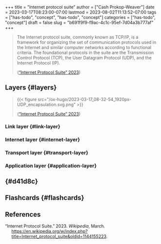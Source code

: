 +++
title = "Internet protocol suite"
author = ["Cash Prokop-Weaver"]
date = 2023-03-17T08:23:00-07:00
lastmod = 2023-08-02T11:13:52-07:00
tags = ["has-todo", "concept", "has-todo", "concept"]
categories = ["has-todo", "concept"]
draft = false
slug = "b691f9f9-f9ac-4c1c-95ef-7d04a3b777af"
+++

> The Internet protocol suite, commonly known as TCP/IP, is a framework for organizing the set of communication protocols used in the Internet and similar computer networks according to functional criteria. The foundational protocols in the suite are the Transmission Control Protocol (TCP), the User Datagram Protocol (UDP), and the Internet Protocol (IP).
>
> (<a href="#citeproc_bib_item_1">“Internet Protocol Suite” 2023</a>)


## Layers {#layers}

> {{< figure src="/ox-hugo/2023-03-17_08-32-54_1920px-UDP_encapsulation.svg.png" >}}
>
> (<a href="#citeproc_bib_item_1">“Internet Protocol Suite” 2023</a>)


### Link layer {#link-layer}


### Internet layer {#internet-layer}


### Transport layer {#transport-layer}


### Application layer {#application-layer}


##  {#d41d8c}


## Flashcards {#flashcards}

## References

<style>.csl-entry{text-indent: -1.5em; margin-left: 1.5em;}</style><div class="csl-bib-body">
  <div class="csl-entry"><a id="citeproc_bib_item_1"></a>“Internet Protocol Suite.” 2023. <i>Wikipedia</i>, March. <a href="https://en.wikipedia.org/w/index.php?title=Internet_protocol_suite&oldid=1144155223">https://en.wikipedia.org/w/index.php?title=Internet_protocol_suite&#38;oldid=1144155223</a>.</div>
</div>
